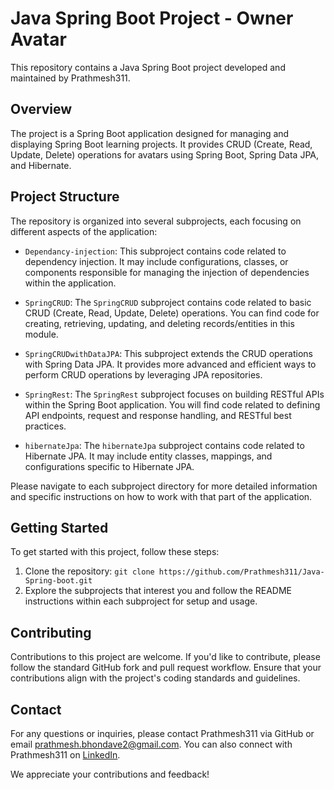 # Java Spring Boot Project - Owner Avatar

This repository contains a Java Spring Boot project developed and maintained by Prathmesh311.

## Overview

The project is a Spring Boot application designed for managing and displaying Spring Boot learning projects. It provides CRUD (Create, Read, Update, Delete) operations for avatars using Spring Boot, Spring Data JPA, and Hibernate.

## Project Structure

The repository is organized into several subprojects, each focusing on different aspects of the application:

- `Dependancy-injection`: This subproject contains code related to dependency injection. It may include configurations, classes, or components responsible for managing the injection of dependencies within the application.

- `SpringCRUD`: The `SpringCRUD` subproject contains code related to basic CRUD (Create, Read, Update, Delete) operations. You can find code for creating, retrieving, updating, and deleting records/entities in this module.

- `SpringCRUDwithDataJPA`: This subproject extends the CRUD operations with Spring Data JPA. It provides more advanced and efficient ways to perform CRUD operations by leveraging JPA repositories.

- `SpringRest`: The `SpringRest` subproject focuses on building RESTful APIs within the Spring Boot application. You will find code related to defining API endpoints, request and response handling, and RESTful best practices.

- `hibernateJpa`: The `hibernateJpa` subproject contains code related to Hibernate JPA. It may include entity classes, mappings, and configurations specific to Hibernate JPA.

Please navigate to each subproject directory for more detailed information and specific instructions on how to work with that part of the application.

## Getting Started

To get started with this project, follow these steps:

1. Clone the repository: `git clone https://github.com/Prathmesh311/Java-Spring-boot.git`
2. Explore the subprojects that interest you and follow the README instructions within each subproject for setup and usage.

## Contributing

Contributions to this project are welcome. If you'd like to contribute, please follow the standard GitHub fork and pull request workflow. Ensure that your contributions align with the project's coding standards and guidelines.

## Contact

For any questions or inquiries, please contact Prathmesh311 via GitHub or email [prathmesh.bhondave2@gmail.com](mailto:prathmesh.bhondave2@gmail.com). You can also connect with Prathmesh311 on [LinkedIn](https://www.linkedin.com/in/prathmesh-bhondave/).

We appreciate your contributions and feedback!
